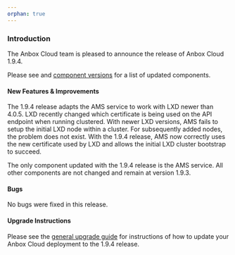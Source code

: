 ```yaml
---
orphan: true
---
```

### Introduction

The Anbox Cloud team is pleased to announce the release of Anbox Cloud 1.9.4.

Please see and [component versions](https://anbox-cloud.io/docs/component-versions) for a list of updated components.

#### New Features & Improvements

The 1.9.4 release adapts the AMS service to work with LXD newer than 4.0.5. LXD recently changed which certificate is being used on the API endpoint when running clustered. With newer LXD versions, AMS fails to setup the initial LXD node within a cluster. For subsequently added nodes, the problem
does not exist. With the 1.9.4 release, AMS now correctly uses the new certificate used by LXD and allows the initial LXD cluster bootstrap to succeed.

The only component updated with the 1.9.4 release is the AMS service. All other components are not changed and remain at version 1.9.3.

#### Bugs

No bugs were fixed in this release.

#### Upgrade Instructions

Please see the [general upgrade guide](https://anbox-cloud.io/docs/installation/upgrading-from-previous-versions) for instructions of how to update your Anbox Cloud deployment to the 1.9.4 release.